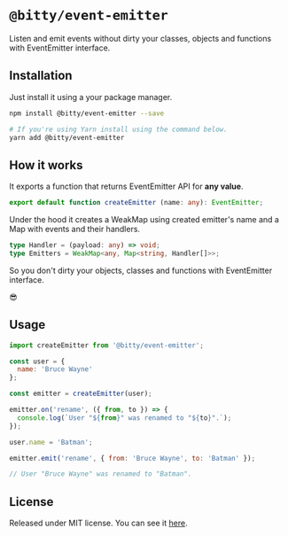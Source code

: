 # `@bitty/event-emitter`

Listen and emit events without dirty your classes, objects and functions with EventEmitter interface.

## Installation

Just install it using a your package manager.

```sh
npm install @bitty/event-emitter --save

# If you're using Yarn install using the command below.
yarn add @bitty/event-emitter
```

## How it works

It exports a function that returns EventEmitter API for **any value**.

```ts
export default function createEmitter (name: any): EventEmitter;
```

Under the hood it creates a WeakMap using created emitter's name and a Map with
events and their handlers.

```ts
type Handler = (payload: any) => void;
type Emitters = WeakMap<any, Map<string, Handler[]>>;
```

So you don't dirty your objects, classes and functions with EventEmitter
interface.

😎

## Usage

```js
import createEmitter from '@bitty/event-emitter';

const user = {
  name: 'Bruce Wayne'
};

const emitter = createEmitter(user);

emitter.on('rename', ({ from, to }) => {
  console.log(`User "${from}" was renamed to "${to}".`);
});

user.name = 'Batman';

emitter.emit('rename', { from: 'Bruce Wayne', to: 'Batman' });

// User "Bruce Wayne" was renamed to "Batman".
```

## License

Released under MIT license. You can see it [here][license].

<!-- Links -->

[license]: ./LICENSE

